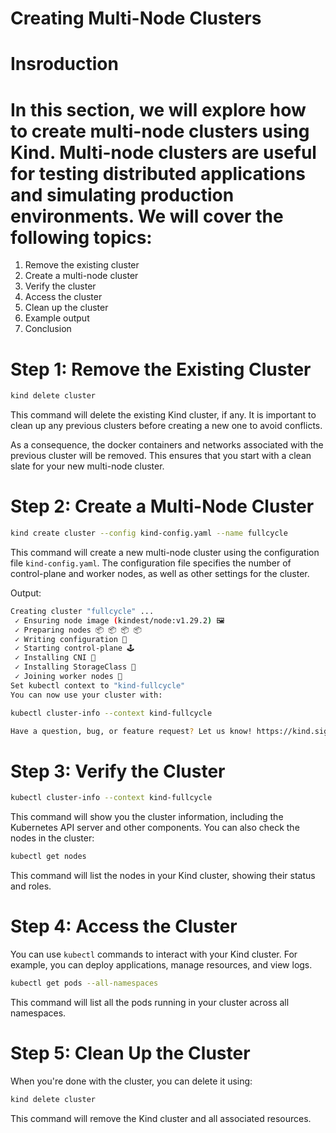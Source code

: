 # Creating Multi-Node Clusters

# Insroduction
# In this section, we will explore how to create multi-node clusters using Kind. Multi-node clusters are useful for testing distributed applications and simulating production environments. We will cover the following topics:

1. Remove the existing cluster
2. Create a multi-node cluster
3. Verify the cluster
4. Access the cluster
5. Clean up the cluster
6. Example output
7. Conclusion

# Step 1: Remove the Existing Cluster
```bash
kind delete cluster
```
This command will delete the existing Kind cluster, if any. It is important to clean up any previous clusters before creating a new one to avoid conflicts.

As a consequence, the docker containers and networks associated with the previous cluster will be removed. This ensures that you start with a clean slate for your new multi-node cluster.

# Step 2: Create a Multi-Node Cluster
```bash
kind create cluster --config kind-config.yaml --name fullcycle
```
This command will create a new multi-node cluster using the configuration file `kind-config.yaml`. The configuration file specifies the number of control-plane and worker nodes, as well as other settings for the cluster.

Output:
```bash
Creating cluster "fullcycle" ...
 ✓ Ensuring node image (kindest/node:v1.29.2) 🖼
 ✓ Preparing nodes 📦 📦 📦 📦  
 ✓ Writing configuration 📜 
 ✓ Starting control-plane 🕹️ 
 ✓ Installing CNI 🔌 
 ✓ Installing StorageClass 💾 
 ✓ Joining worker nodes 🚜 
Set kubectl context to "kind-fullcycle"
You can now use your cluster with:

kubectl cluster-info --context kind-fullcycle

Have a question, bug, or feature request? Let us know! https://kind.sigs.k8s.io/#community 🙂
```


# Step 3: Verify the Cluster
```bash
kubectl cluster-info --context kind-fullcycle
```
This command will show you the cluster information, including the Kubernetes API server and other components. You can also check the nodes in the cluster:
```bash
kubectl get nodes
```
This command will list the nodes in your Kind cluster, showing their status and roles.
# Step 4: Access the Cluster
You can use `kubectl` commands to interact with your Kind cluster. For example, you can deploy applications, manage resources, and view logs.
```bash
kubectl get pods --all-namespaces
```
This command will list all the pods running in your cluster across all namespaces.

# Step 5: Clean Up the Cluster
When you're done with the cluster, you can delete it using:
```bash
kind delete cluster
```
This command will remove the Kind cluster and all associated resources.